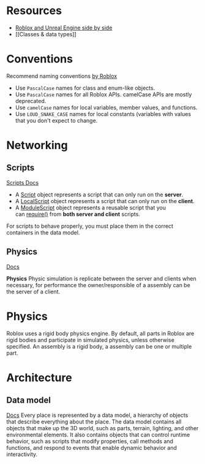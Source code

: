 
# Resources
- [Roblox and Unreal Engine side by side](https://create.roblox.com/docs/en-us/unreal)
- [[Classes & data types]]

# Conventions

Recommend naming conventions [by Roblox](https://create.roblox.com/docs/en-us/luau/variables#best-practices)
- Use `PascalCase` names for class and enum-like objects.
- Use `PascalCase` names for all Roblox APIs. camelCase APIs are mostly deprecated.
- Use `camelCase` names for local variables, member values, and functions.
- Use `LOUD_SNAKE_CASE` names for local constants (variables with values that you don't expect to change.

# Networking

## Scripts
[Scripts Docs](https://create.roblox.com/docs/en-us/projects/data-model#scripts)

- A [Script](https://create.roblox.com/docs/en-us/reference/engine/classes/Script) object represents a script that can only run on the **server**.
- A [LocalScript](https://create.roblox.com/docs/en-us/reference/engine/classes/LocalScript) object represents a script that can only run on the **client**.
- A [ModuleScript](https://create.roblox.com/docs/en-us/reference/engine/classes/ModuleScript) object represents a reusable script that you can [require()](https://create.roblox.com/docs/en-us/reference/engine/globals/LuaGlobals#require) from **both server and client** scripts.

For scripts to behave properly, you must place them in the correct containers in the data model.

## Physics
[Docs](https://create.roblox.com/docs/en-us/projects/client-server)

**Physics**
Physic simulation is replicate between the server and clients when necessary, for performance the owner/responsible of a assembly can be the server of a client.

# Physics
Roblox uses a rigid body physics engine.
By default, all parts in Roblox are rigid bodies and participate in simulated physics, unless otherwise specified.
An assembly is a rigid body, a assembly can be one or multiple part.
# Architecture

## Data model
[Docs](https://create.roblox.com/docs/en-us/projects/data-model)
Every place is represented by a data model, a hierarchy of objects that describe everything about the place. The data model contains all objects that make up the 3D world, such as parts, terrain, lighting, and other environmental elements. It also contains objects that can control runtime behavior, such as scripts that modify properties, call methods and functions, and respond to events that enable dynamic behavior and interactivity.

